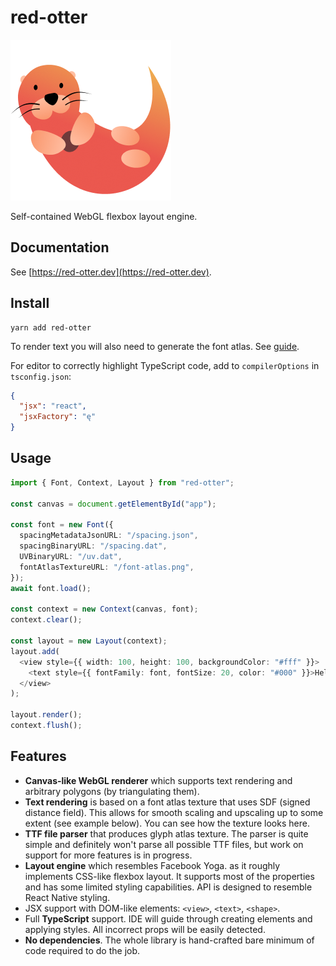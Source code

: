 # red-otter

![Logo](.github/assets/logo.png)

Self-contained WebGL flexbox layout engine.

## Documentation

See [https://red-otter.dev](https://red-otter.dev).

## Install

```
yarn add red-otter
```

To render text you will also need to generate the font atlas. See [guide](https://red-otter.dev/#generating-font-atlas).

For editor to correctly highlight TypeScript code, add to `compilerOptions` in `tsconfig.json`:

```json
{
  "jsx": "react",
  "jsxFactory": "ę"
}
```

## Usage

```ts
import { Font, Context, Layout } from "red-otter";

const canvas = document.getElementById("app");

const font = new Font({
  spacingMetadataJsonURL: "/spacing.json",
  spacingBinaryURL: "/spacing.dat",
  UVBinaryURL: "/uv.dat",
  fontAtlasTextureURL: "/font-atlas.png",
});
await font.load();

const context = new Context(canvas, font);
context.clear();

const layout = new Layout(context);
layout.add(
  <view style={{ width: 100, height: 100, backgroundColor: "#fff" }}>
    <text style={{ fontFamily: font, fontSize: 20, color: "#000" }}>Hello</text>
  </view>
);

layout.render();
context.flush();
```

## Features

- **Canvas-like WebGL renderer** which supports text rendering and arbitrary polygons (by triangulating them).
- **Text rendering** is based on a font atlas texture that uses SDF (signed distance field). This allows for smooth scaling and upscaling up to some extent (see example below). You can see how the texture looks here.
- **TTF file parser** that produces glyph atlas texture. The parser is quite simple and definitely won't parse all possible TTF files, but work on support for more features is in progress.
- **Layout engine** which resembles Facebook Yoga. as it roughly implements CSS-like flexbox layout. It supports most of the properties and has some limited styling capabilities. API is designed to resemble React Native styling.
- JSX support with DOM-like elements: `<view>`, `<text>`, `<shape>`.
- Full **TypeScript** support. IDE will guide through creating elements and applying styles. All incorrect props will be easily detected.
- **No dependencies**. The whole library is hand-crafted bare minimum of code required to do the job.
